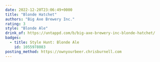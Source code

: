 ```yaml
---
date: 2022-12-20T23:06:49+0000
title: "Blonde Hatchet"
authors: "Big Axe Brewery Inc."
rating: 3
style: "Blonde Ale"
drink_of: https://untappd.com/b/big-axe-brewery-inc-blonde-hatchet/
badges:
  - title: Style Hunt: Blonde Ale
    id: 1055978083
posting_method: https://ownyourbeer.chrisburnell.com
---
```

